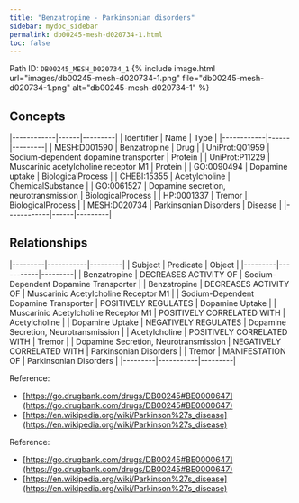 ```yaml
---
title: "Benzatropine - Parkinsonian disorders"
sidebar: mydoc_sidebar
permalink: db00245-mesh-d020734-1.html
toc: false 
---
```



Path ID: `DB00245_MESH_D020734_1`
{% include image.html url="images/db00245-mesh-d020734-1.png" file="db00245-mesh-d020734-1.png" alt="db00245-mesh-d020734-1" %}

## Concepts

|------------|------|---------|
| Identifier | Name | Type    |
|------------|------|---------|
| MESH:D001590 | Benzatropine | Drug |
| UniProt:Q01959 | Sodium-dependent dopamine transporter | Protein |
| UniProt:P11229 | Muscarinic acetylcholine receptor M1 | Protein |
| GO:0090494 | Dopamine uptake | BiologicalProcess |
| CHEBI:15355 | Acetylcholine | ChemicalSubstance |
| GO:0061527 | Dopamine secretion, neurotransmission | BiologicalProcess |
| HP:0001337 | Tremor | BiologicalProcess |
| MESH:D020734 | Parkinsonian Disorders | Disease |
|------------|------|---------|

## Relationships

|---------|-----------|---------|
| Subject | Predicate | Object  |
|---------|-----------|---------|
| Benzatropine | DECREASES ACTIVITY OF | Sodium-Dependent Dopamine Transporter |
| Benzatropine | DECREASES ACTIVITY OF | Muscarinic Acetylcholine Receptor M1 |
| Sodium-Dependent Dopamine Transporter | POSITIVELY REGULATES | Dopamine Uptake |
| Muscarinic Acetylcholine Receptor M1 | POSITIVELY CORRELATED WITH | Acetylcholine |
| Dopamine Uptake | NEGATIVELY REGULATES | Dopamine Secretion, Neurotransmission |
| Acetylcholine | POSITIVELY CORRELATED WITH | Tremor |
| Dopamine Secretion, Neurotransmission | NEGATIVELY CORRELATED WITH | Parkinsonian Disorders |
| Tremor | MANIFESTATION OF | Parkinsonian Disorders |
|---------|-----------|---------|

Reference: 
  - [https://go.drugbank.com/drugs/DB00245#BE0000647](https://go.drugbank.com/drugs/DB00245#BE0000647)
  - [https://en.wikipedia.org/wiki/Parkinson%27s_disease](https://en.wikipedia.org/wiki/Parkinson%27s_disease)

Reference: 
  - [https://go.drugbank.com/drugs/DB00245#BE0000647](https://go.drugbank.com/drugs/DB00245#BE0000647)
  - [https://en.wikipedia.org/wiki/Parkinson%27s_disease](https://en.wikipedia.org/wiki/Parkinson%27s_disease)
